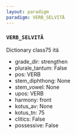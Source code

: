 ```yaml
---
layout: paradigm
paradigm: VERB_SELVITÄ
---
```

### ` VERB_SELVITÄ `

Dictionary class75 itä
* grade_dir: strengthen
* plurale_tantum: False
* pos: VERB
* stem_diphthong: None
* stem_vowel: None
* upos: VERB
* harmony: front
* kotus_av: None
* kotus_tn: 75
* clitics: False
* possessive: False
